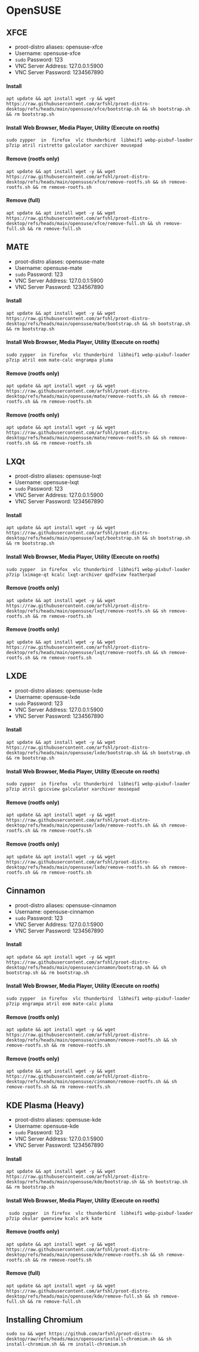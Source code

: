 # OpenSUSE

## XFCE
- proot-distro aliases: opensuse-xfce
- Username: opensuse-xfce
- `sudo` Password: 123
- VNC Server Address: 127.0.0.1:5900
- VNC Server Password: 1234567890


#### Install
    apt update && apt install wget -y && wget https://raw.githubusercontent.com/arfshl/proot-distro-desktop/refs/heads/main/opensuse/xfce/bootstrap.sh && sh bootstrap.sh && rm bootstrap.sh

#### Install Web Browser, Media Player, Utility (Execute on rootfs)
    sudo zypper  in  firefox  vlc thunderbird  libheif1 webp-pixbuf-loader p7zip atril ristretto galculator xarchiver mousepad 

#### Remove (rootfs only)
    apt update && apt install wget -y && wget https://raw.githubusercontent.com/arfshl/proot-distro-desktop/refs/heads/main/opensuse/xfce/remove-rootfs.sh && sh remove-rootfs.sh && rm remove-rootfs.sh
#### Remove (full)
    apt update && apt install wget -y && wget https://raw.githubusercontent.com/arfshl/proot-distro-desktop/refs/heads/main/opensuse/xfce/remove-full.sh && sh remove-full.sh && rm remove-full.sh

## MATE
- proot-distro aliases: opensuse-mate
- Username: opensuse-mate
- `sudo` Password: 123
- VNC Server Address: 127.0.0.1:5900
- VNC Server Password: 1234567890


#### Install
    apt update && apt install wget -y && wget https://raw.githubusercontent.com/arfshl/proot-distro-desktop/refs/heads/main/opensuse/mate/bootstrap.sh && sh bootstrap.sh && rm bootstrap.sh

#### Install Web Browser, Media Player, Utility (Execute on rootfs)
    sudo zypper  in firefox  vlc thunderbird  libheif1 webp-pixbuf-loader p7zip atril eom mate-calc engrampa pluma

#### Remove (rootfs only)
    apt update && apt install wget -y && wget https://raw.githubusercontent.com/arfshl/proot-distro-desktop/refs/heads/main/opensuse/mate/remove-rootfs.sh && sh remove-rootfs.sh && rm remove-rootfs.sh
#### Remove (rootfs only)
    apt update && apt install wget -y && wget https://raw.githubusercontent.com/arfshl/proot-distro-desktop/refs/heads/main/opensuse/mate/remove-rootfs.sh && sh remove-rootfs.sh && rm remove-rootfs.sh


## LXQt
- proot-distro aliases: opensuse-lxqt
- Username: opensuse-lxqt
- `sudo` Password: 123
- VNC Server Address: 127.0.0.1:5900
- VNC Server Password: 1234567890


#### Install
    apt update && apt install wget -y && wget https://raw.githubusercontent.com/arfshl/proot-distro-desktop/refs/heads/main/opensuse/lxqt/bootstrap.sh && sh bootstrap.sh && rm bootstrap.sh

#### Install Web Browser, Media Player, Utility (Execute on rootfs)
    sudo zypper  in firefox  vlc thunderbird  libheif1 webp-pixbuf-loader p7zip lximage-qt kcalc lxqt-archiver qpdfview featherpad

#### Remove (rootfs only)
    apt update && apt install wget -y && wget https://raw.githubusercontent.com/arfshl/proot-distro-desktop/refs/heads/main/opensuse/lxqt/remove-rootfs.sh && sh remove-rootfs.sh && rm remove-rootfs.sh
#### Remove (rootfs only)
    apt update && apt install wget -y && wget https://raw.githubusercontent.com/arfshl/proot-distro-desktop/refs/heads/main/opensuse/lxqt/remove-rootfs.sh && sh remove-rootfs.sh && rm remove-rootfs.sh

    
## LXDE
- proot-distro aliases: opensuse-lxde
- Username: opensuse-lxde
- `sudo` Password: 123
- VNC Server Address: 127.0.0.1:5900
- VNC Server Password: 1234567890


#### Install
    apt update && apt install wget -y && wget https://raw.githubusercontent.com/arfshl/proot-distro-desktop/refs/heads/main/opensuse/lxde/bootstrap.sh && sh bootstrap.sh && rm bootstrap.sh

#### Install Web Browser, Media Player, Utility (Execute on rootfs)
    sudo zypper  in firefox  vlc thunderbird  libheif1 webp-pixbuf-loader p7zip atril gpicview galculator xarchiver mousepad 

#### Remove (rootfs only)
    apt update && apt install wget -y && wget https://raw.githubusercontent.com/arfshl/proot-distro-desktop/refs/heads/main/opensuse/lxde/remove-rootfs.sh && sh remove-rootfs.sh && rm remove-rootfs.sh
#### Remove (rootfs only)
    apt update && apt install wget -y && wget https://raw.githubusercontent.com/arfshl/proot-distro-desktop/refs/heads/main/opensuse/lxde/remove-rootfs.sh && sh remove-rootfs.sh && rm remove-rootfs.sh

## Cinnamon
- proot-distro aliases: opensuse-cinnamon
- Username: opensuse-cinnamon
- `sudo` Password: 123
- VNC Server Address: 127.0.0.1:5900
- VNC Server Password: 1234567890


#### Install
    apt update && apt install wget -y && wget https://raw.githubusercontent.com/arfshl/proot-distro-desktop/refs/heads/main/opensuse/cinnamon/bootstrap.sh && sh bootstrap.sh && rm bootstrap.sh

#### Install Web Browser, Media Player, Utility (Execute on rootfs)
    sudo zypper  in firefox  vlc thunderbird  libheif1 webp-pixbuf-loader p7zip engrampa atril eom mate-calc pluma

#### Remove (rootfs only)
    apt update && apt install wget -y && wget https://raw.githubusercontent.com/arfshl/proot-distro-desktop/refs/heads/main/opensuse/cinnamon/remove-rootfs.sh && sh remove-rootfs.sh && rm remove-rootfs.sh
#### Remove (rootfs only)
    apt update && apt install wget -y && wget https://raw.githubusercontent.com/arfshl/proot-distro-desktop/refs/heads/main/opensuse/cinnamon/remove-rootfs.sh && sh remove-rootfs.sh && rm remove-rootfs.sh

## KDE Plasma (Heavy)
- proot-distro aliases: opensuse-kde
- Username: opensuse-kde
- `sudo` Password: 123
- VNC Server Address: 127.0.0.1:5900
- VNC Server Password: 1234567890

#### Install
    apt update && apt install wget -y && wget https://raw.githubusercontent.com/arfshl/proot-distro-desktop/refs/heads/main/opensuse/kde/bootstrap.sh && sh bootstrap.sh && rm bootstrap.sh

#### Install Web Browser, Media Player, Utility (Execute on rootfs)
     sudo zypper  in firefox  vlc thunderbird  libheif1 webp-pixbuf-loader p7zip okular gwenview kcalc ark kate
#### Remove (rootfs only)
    apt update && apt install wget -y && wget https://raw.githubusercontent.com/arfshl/proot-distro-desktop/refs/heads/main/opensuse/kde/remove-rootfs.sh && sh remove-rootfs.sh && rm remove-rootfs.sh
#### Remove (full)
    apt update && apt install wget -y && wget https://raw.githubusercontent.com/arfshl/proot-distro-desktop/refs/heads/main/opensuse/kde/remove-full.sh && sh remove-full.sh && rm remove-full.sh

## Installing Chromium
    sudo su && wget https://github.com/arfshl/proot-distro-desktop/raw/refs/heads/main/opensuse/install-chromium.sh && sh install-chromium.sh && rm install-chromium.sh
